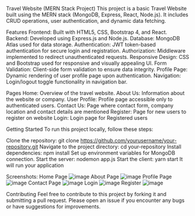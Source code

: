 Travel Website (MERN Stack Project)
This project is a basic Travel Website built using the MERN stack (MongoDB, Express, React, Node.js). It includes CRUD operations, user authentication, and dynamic data fetching.

Features
Frontend: Built with HTML5, CSS, Bootstrap 4, and React.
Backend: Developed using Express.js and Node.js.
Database: MongoDB Atlas used for data storage.
Authentication: JWT token-based authentication for secure login and registration.
Authorization: Middleware implemented to redirect unauthenticated requests.
Responsive Design: CSS and Bootstrap used for responsive and visually appealing UI.
Form Validation: Client-side form validation to ensure data integrity.
Profile Page: Dynamic rendering of user profile page upon authentication.
Navigation: Login/logout toggle functionality in navigation bar.

Pages
Home: Overview of the travel website.
About Us: Information about the website or company.
User Profile: Profile page accessible only to authenticated users.
Contact Us: Page where contact form, company location and contact details are mentioned
Register: Page for new users to register on website
Login: Login page for Registered users


Getting Started
To run this project locally, follow these steps:

Clone the repository: git clone https://github.com/yourusername/your-repository.git
Navigate to the project directory: cd your-repository
Install dependencies: npm install
Set up environment variables for MongoDB connection.
Start the server: nodemon app.js
Start the client: yarn start
It will run your application

Screenshots:
Home Page
![image](https://github.com/user-attachments/assets/67ae16f4-019f-41c0-bfe2-859cb1a7b559)
About Page
![image](https://github.com/user-attachments/assets/5985e648-f04e-4a72-8938-a0039470d0be)
Profile Page
![image](https://github.com/user-attachments/assets/16e7ba0f-9701-4801-b4e4-c2daeeacfcdc)
Contact Page
![image](https://github.com/user-attachments/assets/786eb4bb-26e2-456b-be1a-b03e1667681d)
Login
![image](https://github.com/user-attachments/assets/acc8661f-352e-4f6a-8c84-a8cd96b56d6b)
Register
![image](https://github.com/user-attachments/assets/a63e407b-1679-48f5-83aa-c9e8687c4d80)

Contributing
Feel free to contribute to this project by forking it and submitting a pull request. Please open an issue if you encounter any bugs or have suggestions for improvements.
